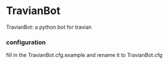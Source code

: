 # TravianBot
TravianBot: a python bot for travian

### configuration

fill in the TravianBot.cfg.example and rename it to TravianBot.cfg